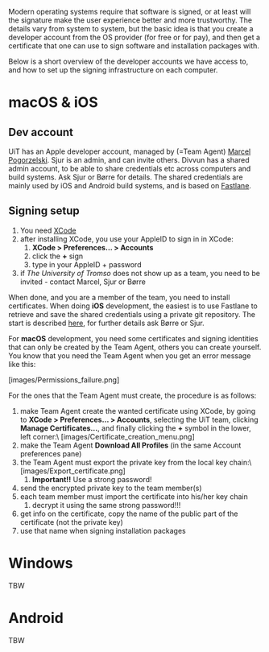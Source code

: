Modern operating systems require that software is signed, or at least will the
signature make the user experience better and more trustworthy. The details vary
from system to system, but the basic idea is that you create a developer account
from the OS provider (for free or for pay), and then get a certificate that one
can use to sign software and installation packages with.

Below is a short overview of the developer accounts we have access to, and how
to set up the signing infrastructure on each computer.

# macOS & iOS

## Dev account

UiT has an Apple developer account, managed by (=Team Agent)
[Marcel Pogorzelski](https://uit.no/om/enhet/ansatte/person?p_document_id=334103&p_dimension_id=88226).
Sjur is an admin, and can invite others. Divvun has a shared admin account, to
be able to share credentials etc across computers and build systems. Ask Sjur or
Børre for details. The shared credentials are mainly used by iOS and Android
build systems, and is based on [Fastlane](https://fastlane.tools).

## Signing setup

1. You need [XCode](https://itunes.apple.com/us/app/xcode/id497799835?mt=12)
1. after installing XCode, you use your AppleID to sign in in XCode:
    1.  **XCode > Preferences… > Accounts**
    1. click the **+** sign
    1. type in your AppleID + password
1. if *The University of Tromso* does not show up as a team, you need to be
  invited - contact Marcel, Sjur or Børre

When done, and you are a member of the team, you need to install certificates.
When doing **iOS** development, the easiest is to use Fastlane to retrieve and
save the shared credentials using a private git repository. The start is
described [here](AccessToPrivateGit.html), for further details ask Børre or Sjur.

For **macOS** development, you need some certificates and signing identities
that can only be created by the Team Agent, others you can create yourself. You
know that you need the Team Agent when you get an error message like this:

[images/Permissions_failure.png]

For the ones that the Team Agent must create, the procedure is as follows:

1. make Team Agent create the wanted certificate using XCode, by going to
  **XCode > Preferences… > Accounts**, selecting the UiT team, clicking
  **Manage Certificates…**, and finally clicking the **+** symbol in the
  lower, left corner:\\
  [images/Certificate_creation_menu.png]
1. make the Team Agent **Download All Profiles** (in the same Account
  preferences pane)
1. the Team Agent must export the private key from the local key chain:\\
  [images/Export_certificate.png]
    1. **Important!!** Use a strong password!
1. send the encrypted private key to the team member(s)
1. each team member must import the certificate into his/her key chain
    1. decrypt it using the same strong password!!!
1. get info on the certificate, copy the name of the public part of the
  certificate (not the private key)
1. use that name when signing installation packages

# Windows

TBW

# Android

TBW
